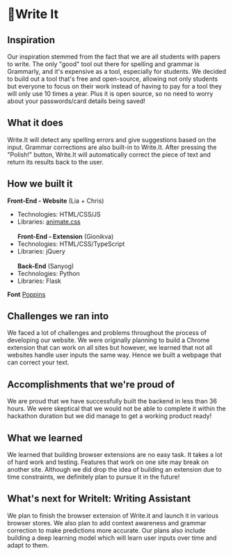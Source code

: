 # 📝Write It

## Inspiration
Our inspiration stemmed from the fact that we are all students with papers to write. The only "good" tool out there for spelling and grammar is Grammarly, and it's expensive as a tool, especially for students. We decided to build out a tool that's free and open-source, allowing not only students but everyone to focus on their work instead of having to pay for a tool they will only use 10 times a year.
Plus it is open source, so no need to worry about your passwords/card details being saved!

## What it does
Write.It will detect any spelling errors and give suggestions based on the input. Grammar corrections are also built-in to Write.It. After pressing the "Polish!" button, Write.It will automatically correct the piece of text and return its results back to the user.

## How we built it
**Front-End - Website** (Lia + Chris)
- Technologies: HTML/CSS/JS 
- Libraries: [animate.css](https://animate.style)
<br><br>
**Front-End - Extension** (Gionikva)
- Technologies: HTML/CSS/TypeScript
- Libraries: jQuery
<br><br>
**Back-End** (Sanyog)
- Technologies: Python
- Libraries: Flask

**Font** 
[Poppins](https://fonts.google.com/specimen/Poppins)

## Challenges we ran into
We faced a lot of challenges and problems throughout the process of developing our website. We were originally planning to build a Chrome extension that can work on all sites but however, we learned that not all websites handle user inputs the same way. Hence we built a webpage that can correct your text.

## Accomplishments that we're proud of
We are proud that we have successfully built the backend in less than 36 hours. We were skeptical that we would not be able to complete it within the hackathon duration but we did manage to get a working product ready!

## What we learned
We learned that building browser extensions are no easy task. It takes a lot of hard work and testing. Features that work on one site may break on another site. Although we did drop the idea of building an extension due to time constraints, we definitely plan to pursue it in the future!

## What's next for WriteIt: Writing Assistant
We plan to finish the browser extension of Write.it and launch it in various browser stores. We also plan to add context awareness and grammar correction to make predictions more accurate. Our plans also include building a deep learning model which will learn user inputs over time and adapt to them.
